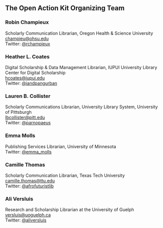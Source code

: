 ## The Open Action Kit Organizing Team

### Robin Champieux
Scholarly Communication Librarian, Oregon Health & Science University  
champieu@ohsu.edu  
Twitter: [@rchampieux](https://twitter.com/rchampieux)

### Heather L. Coates
Digital Scholarship & Data Management Librarian, IUPUI University Library Center for Digital Scholarship   
hcoates@iupui.edu  
Twitter: [@iandpangurban](https://twitter.com/IandPangurBan)

### Lauren B. Collister
Scholarly Communications Librarian, University Library System, University of Pittsburgh  
lbcollister@pitt.edu  
Twitter: [@parnopaeus](https://twitter.com/parnopaeus)

### Emma Molls  
Publishing Services Librarian, University of Minnesota  
Twitter: [@emma_molls](https://twitter.com/emma_molls)

### Camille Thomas  
Scholarly Communication Librarian, Texas Tech University  
camille.thomas@ttu.edu  
Twitter: [@afrofuturistlib](https://twitter.com/afrofuturistlib)

### Ali Versluis  
Research and Scholarship Librarian at the University of Guelph  
versluis@uoguelph.ca  
Twitter: [@aliversluis](https://twitter.com/aliversluis)
